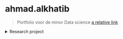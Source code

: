 # ahmad.alkhatib

> Portfolio voor de minor Data science
[a relative link](other_file.md)

<details><summary>Research project</summary>
<p>
<details><summary>Task definition</summary>
Het doel van dit project, uitgevoerd voor Cofano Software Solutions, is om de processen bij containerterminals te optimaliseren door het verkorten van de tijd dat schepen aan de kade liggen voor het in- en uitladen van containers. Dit moet geautomatiseerd worden en het onderzoek zal zich richten op het vinden van een optimale aanpak om deze uitdaging aan te pakken. Dit is belangrijk voor de efficiëntie van containeroverslag in de haven en voor het verminderen van kosten.
</p>
</details>
